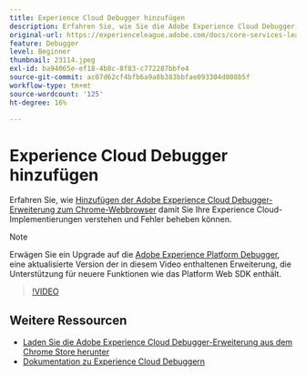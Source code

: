 ```yaml
---
title: Experience Cloud Debugger hinzufügen
description: Erfahren Sie, wie Sie die Adobe Experience Cloud Debugger-Erweiterung zu Ihrem Chrome-Webbrowser hinzufügen, damit Sie Ihre Experience Cloud-Implementierungen verstehen und Fehler beheben können.
original-url: https://experienceleague.adobe.com/docs/core-services-learn/tutorials/debugger/add-the-extension.html
feature: Debugger
level: Beginner
thumbnail: 23114.jpeg
exl-id: ba94065e-ef18-4b8c-8f83-c772287bbfe4
source-git-commit: ac07d62cf4bfb6a9a8b383bbfae093304d008b5f
workflow-type: tm+mt
source-wordcount: '125'
ht-degree: 16%

---
```


# Experience Cloud Debugger hinzufügen

Erfahren Sie, wie [Hinzufügen der Adobe Experience Cloud Debugger-Erweiterung zum Chrome-Webbrowser](https://chrome.google.com/webstore/detail/adobe-experience-cloud-de/ocdmogmohccmeicdhlhhgepeaijenapj) damit Sie Ihre Experience Cloud-Implementierungen verstehen und Fehler beheben können.

>[!NOTE]
>
>Erwägen Sie ein Upgrade auf die [Adobe Experience Platform Debugger](../overview.md), eine aktualisierte Version der in diesem Video enthaltenen Erweiterung, die Unterstützung für neuere Funktionen wie das Platform Web SDK enthält.

>[!VIDEO](https://video.tv.adobe.com/v/23114/?quality=12)

## Weitere Ressourcen

* [Laden Sie die Adobe Experience Cloud Debugger-Erweiterung aus dem Chrome Store herunter](https://chrome.google.com/webstore/detail/adobe-experience-cloud-de/ocdmogmohccmeicdhlhhgepeaijenapj)
* [Dokumentation zu Experience Cloud Debuggern](https://docs.adobe.com/content/help/de-DE/experience-cloud/user-guides/home.translate.html)
